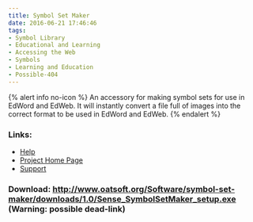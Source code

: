 ```yaml
---
title: Symbol Set Maker
date: 2016-06-21 17:46:46
tags: 
- Symbol Library
- Educational and Learning
- Accessing the Web
- Symbols
- Learning and Education
- Possible-404
---
```


{% alert info no-icon %}
An accessory for making symbol sets for use in EdWord and EdWeb. It will instantly convert a file full of images into the correct format to be used in EdWord and EdWeb.
{% endalert %}

<!-- more -->



### Links:
- <a href="http://www.deafblindonline.org.uk/Symbol_Set_Wizard_manual.doc">Help</a>
- <a href="http://www.deafblindonline.org.uk/">Project Home Page</a>
- <a href="http://www.deafblindonline.org.uk/feedback.html">Support</a>

### Download: http://www.oatsoft.org/Software/symbol-set-maker/downloads/1.0/Sense_SymbolSetMaker_setup.exe (Warning: possible dead-link)